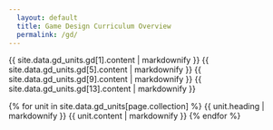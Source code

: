 ```yaml
---
  layout: default
  title: Game Design Curriculum Overview
  permalink: /gd/
---
```


{{ site.data.gd_units.gd[1].content | markdownify }}
{{ site.data.gd_units.gd[5].content | markdownify }}
{{ site.data.gd_units.gd[9].content | markdownify }}
{{ site.data.gd_units.gd[13].content | markdownify }}

{% for unit in site.data.gd_units[page.collection] %}
  {{ unit.heading | markdownify }}
  {{ unit.content | markdownify }}
{% endfor %}
